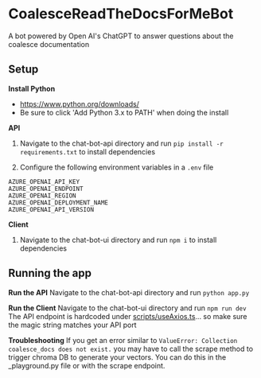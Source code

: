 # CoalesceReadTheDocsForMeBot
A bot powered by Open AI's ChatGPT to answer questions about the coalesce documentation

## Setup
**Install Python**
- https://www.python.org/downloads/
- Be sure to click 'Add Python 3.x to PATH' when doing the install

**API**
1. Navigate to the chat-bot-api directory and run `pip install -r requirements.txt` to install dependencies 

2. Configure the following environment variables in a `.env` file
```
AZURE_OPENAI_API_KEY
AZURE_OPENAI_ENDPOINT
AZURE_OPENAI_REGION
AZURE_OPENAI_DEPLOYMENT_NAME
AZURE_OPENAI_API_VERSION
```

**Client**
1. Navigate to the chat-bot-ui directory and run `npm i` to install dependencies

## Running the app
**Run the API**
Navigate to the chat-bot-api directory and run `python app.py`

**Run the Client**
Navigate to the chat-bot-ui directory and run `npm run dev`
The API endpoint is hardcoded under [scripts/useAxios.ts](https://github.com/meghanmae/CoalesceReadTheDocsForMeBot/blob/d4825d7e465954df217221ec6e46ead3213f2119/chat-bot-ui/src/scripts/useAxios.ts#L4)... so make sure the magic string matches your API port

**Troubleshooting**
If you get an error similar to `ValueError: Collection coalesce_docs does not exist.` you may have to call the scrape method to trigger chroma DB to generate your vectors. You can do this in the _playground.py file or with the scrape endpoint. 
